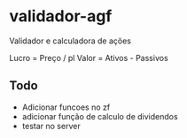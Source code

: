 # validador-agf
Validador e calculadora de ações

Lucro = Preço / pl
Valor = Ativos - Passivos

## Todo 
- Adicionar funcoes no zf
- adicionar função de calculo de dividendos
- testar no server


